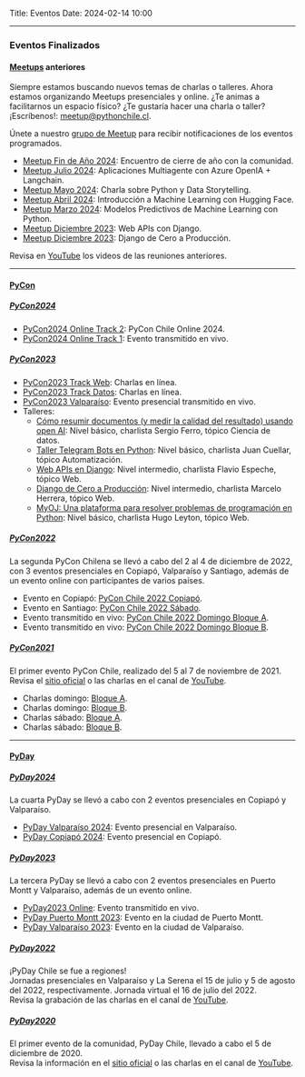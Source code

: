 Title: Eventos
Date: 2024-02-14 10:00

---

### Eventos Finalizados

#### [Meetups](https://meetup.com/es/pythonchile) anteriores
Siempre estamos buscando nuevos temas de charlas o talleres. Ahora estamos organizando Meetups presenciales y online. ¿Te animas a facilitarnos un espacio físico? ¿Te gustaría hacer una charla o taller? ¡Escríbenos!: meetup@pythonchile.cl.

Únete a nuestro [grupo de Meetup](https://meetup.com/es/pythonchile) para recibir notificaciones de los eventos programados.

- [Meetup Fin de Año 2024](https://www.youtube.com/watch?v=7NYzEu86bLU): Encuentro de cierre de año con la comunidad.
- [Meetup Julio 2024](https://www.youtube.com/watch?v=U3yoV1-Quws): Aplicaciones Multiagente con Azure OpenIA + Langchain.
- [Meetup Mayo 2024](https://www.youtube.com/watch?v=vgkOTFfJvPc): Charla sobre Python y Data Storytelling.
- [Meetup Abril 2024](https://www.youtube.com/watch?v=4Glkip6TTbs): Introducción a Machine Learning con Hugging Face.
- [Meetup Marzo 2024](https://www.youtube.com/watch?v=kQenJMoZ06Y): Modelos Predictivos de Machine Learning con Python. 
- [Meetup Diciembre 2023](https://www.youtube.com/watch?v=CWHV-tyqxs4): Web APIs con Django.
- [Meetup Diciembre 2023](https://www.youtube.com/watch?v=lGKRPUtGfE8): Django de Cero a Producción.

Revisa en [YouTube](https://www.youtube.com/playlist?list=PLUJnp-JI9H_yCrLT2-6Ze_cSMGsLcGloh) los videos de las reuniones anteriores.

---

#### [PyCon](https://pycon.cl)

##### [PyCon2024](https://pycon.cl/2024)

  - [PyCon2024 Online Track 2](https://www.youtube.com/watch?v=DI89ALX0dbA): PyCon Chile Online 2024.
  - [PyCon2024 Online Track 1](https://www.youtube.com/watch?v=mdpfYPBdn1A): Evento transmitido en vivo.

##### [PyCon2023](https://pycon.cl/2023)

  - [PyCon2023 Track Web](https://www.youtube.com/watch?v=4mBdhoVD6oQ): Charlas en línea.
  - [PyCon2023 Track Datos](https://www.youtube.com/watch?v=l3B9eetX3mc): Charlas en línea.
  - [PyCon2023 Valparaíso](https://www.youtube.com/watch?v=X1xcyY9Y0Pc): Evento presencial transmitido en vivo.
  - Talleres: 
    - [Cómo resumir documentos (y medir la calidad del resultado) usando open AI](https://www.youtube.com/watch?v=NyQA02i7TX0): Nivel básico, charlista Sergio Ferro, tópico Ciencia de datos.
    - [Taller Telegram Bots en Python](https://www.youtube.com/watch?v=5qV1DPFS0x4): Nivel básico, charlista Juan Cuellar, tópico Automatización.
    - [Web APIs en Django](https://www.youtube.com/watch?v=CWHV-tyqxs4): Nivel intermedio, charlista Flavio Espeche, tópico Web. 
    - [Django de Cero a Producción](https://www.youtube.com/watch?v=lGKRPUtGfE8&t=14s): Nivel intermedio, charlista Marcelo Herrera, tópico Web. 
    - [MyOJ: Una plataforma para resolver problemas de programación en Python](https://www.youtube.com/watch?v=hnwLGr_qHD4): Nivel básico, charlista Hugo Leyton, tópico Web.


##### [PyCon2022](https://pycon.cl/2022)  
  La segunda PyCon Chilena se llevó a cabo del 2 al 4 de diciembre de 2022, con 3 eventos presenciales en Copiapó, Valparaíso y Santiago, además de un evento online con participantes de varios países.  

  - Evento en Copiapó: [PyCon Chile 2022 Copiapó](https://www.youtube.com/watch?v=A0eTkm6v68o).
  - Evento en Santiago: [PyCon Chile 2022 Sábado](https://www.youtube.com/watch?v=fjkQ0xNt2B4).
  - Evento transmitido en vivo: [PyCon Chile 2022 Domingo Bloque A](https://www.youtube.com/watch?v=L0HFy2yZsck).
  - Evento transmitido en vivo: [PyCon Chile 2022 Domingo Bloque B](https://www.youtube.com/watch?v=76cIw_G0bAA).

##### [PyCon2021](https://pycon.cl/2021)  
  El primer evento PyCon Chile, realizado del 5 al 7 de noviembre de 2021.  
  Revisa el [sitio oficial](https://pycon.cl/2021) o las charlas en el canal de [YouTube](https://www.youtube.com/playlist?list=PLUJnp-JI9H_wrHCpMPDdYcqSNF6EVISUW).

  - Charlas domingo: [Bloque A](https://www.youtube.com/watch?v=_-2erPEYbjk&list=PLUJnp-JI9H_yY0h78Qd9LyXZPloa2WHEB).
  - Charlas domingo: [Bloque B](https://www.youtube.com/watch?v=VLyEJoQhuD4&list=PLUJnp-JI9H_y8WIzTbTbQ8fA-8fJN7b3P).
  - Charlas sábado: [Bloque A](https://www.youtube.com/watch?v=L9NGtc61W0Q&list=PLUJnp-JI9H_xCL5Cfs5t_HYGFujdVVTDC).
  - Charlas sábado: [Bloque B](https://www.youtube.com/watch?v=rC5KCVC0CuU&list=PLUJnp-JI9H_yedKvveSZlNp5wJ0UwJEyo).

---

#### [PyDay](https://pyday.cl)

##### [PyDay2024](https://pyday.cl)  
  La cuarta PyDay se llevó a cabo con 2 eventos presenciales en Copiapó y Valparaíso.

  - [PyDay Valparaíso 2024](https://www.youtube.com/watch?v=6AWDEZY_iZI): Evento presencial en Valparaíso.
  - [PyDay Copiapó 2024](https://www.youtube.com/watch?v=4t-z5oVGIAA): Evento presencial en Copiapó.

##### [PyDay2023](https://pyday.cl/2023)  
  La tercera PyDay se llevó a cabo con 2 eventos presenciales en Puerto Montt y Valparaíso, además de un evento online.

  - [PyDay2023 Online](https://www.youtube.com/watch?v=FB-VCA9sjio): Evento transmitido en vivo.
  - [PyDay Puerto Montt 2023](https://www.youtube.com/watch?v=xjwkJzBTdNI): Evento en la ciudad de Puerto Montt.
  - [PyDay Valparaíso 2023](https://www.youtube.com/watch?v=m3v8Ah5NOSQ): Evento en la ciudad de Valparaíso.

##### [PyDay2022](https://pyday.cl/2022)  
  ¡PyDay Chile se fue a regiones!  
  Jornadas presenciales en Valparaíso y La Serena el 15 de julio y 5 de agosto del 2022, respectivamente. Jornada virtual el 16 de julio del 2022.  
  Revisa la grabación de las charlas en el canal de [YouTube](https://www.youtube.com/watch?v=Dy0SSE8uk-Y).

##### [PyDay2020](https://pyday.cl/2020)  
  El primer evento de la comunidad, PyDay Chile, llevado a cabo el 5 de diciembre de 2020.  
  Revisa la información en el [sitio oficial](https://pyday.cl/2020/) o las charlas en el canal de [YouTube](https://www.youtube.com/watch?v=x6U4ocP1k2Q&list=PLUJnp-JI9H_xUe5Jur1MqwdODwtOQs09p).

